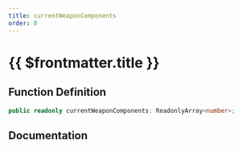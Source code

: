 ```yaml
---
title: currentWeaponComponents
order: 0
---
```


# {{ $frontmatter.title }}

## Function Definition

```ts
public readonly currentWeaponComponents: ReadonlyArray<number>;
```

## Documentation

<!--@include: ./parts/currentWeaponComponents.md-->
